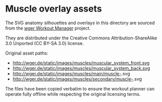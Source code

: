 # Muscle overlay assets

The SVG anatomy silhouettes and overlays in this directory are sourced from the [wger Workout Manager](https://wger.de/) project.

They are distributed under the Creative Commons Attribution-ShareAlike 3.0 Unported (CC BY-SA 3.0) license.

Original asset paths:
- http://wger.de/static/images/muscles/muscular_system_front.svg
- http://wger.de/static/images/muscles/muscular_system_back.svg
- http://wger.de/static/images/muscles/main/muscle-<id>.svg
- http://wger.de/static/images/muscles/secondary/muscle-<id>.svg

The files have been copied verbatim to ensure the workout planner can operate fully offline while respecting the original licensing terms.
